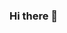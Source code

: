 ### Hi there 👋

<!--
**DaniMSix/DaniMSix** is a ✨ _special_ ✨ repository because its `README.md` (this file) appears on your GitHub profile.

Hello everyone! I'm Daniela Morales✨
I'm a software engineering student and I'm currently in my third semester. I really like to solve problems 😄, I consider myself a curious person who likes to learn something new every day⚡.

